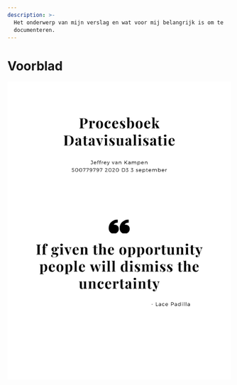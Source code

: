 ```yaml
---
description: >-
  Het onderwerp van mijn verslag en wat voor mij belangrijk is om te
  documenteren.
---
```


# Voorblad



![](.gitbook/assets/procesboek.png)



